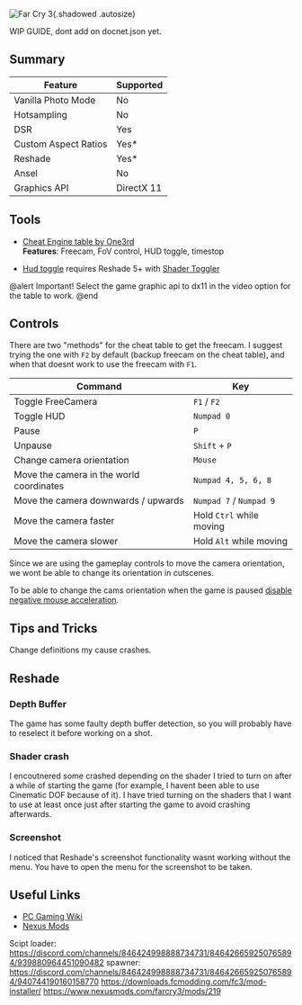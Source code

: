 ![Far Cry 3](Images\farcry3.png "Shot by originalnicodr"){.shadowed .autosize}

WIP GUIDE, dont add on docnet.json yet.

## Summary

Feature | Supported
--|--
Vanilla Photo Mode | No
Hotsampling | No
DSR | Yes
Custom Aspect Ratios | Yes*
Reshade | Yes*
Ansel | No
Graphics API | DirectX 11

## Tools

* [Cheat Engine table by One3rd]()  
**Features**: Freecam, FoV control, HUD toggle, timestop

* [Hud toggle](https://framedsc.com/ShaderTogglers/) requires Reshade 5+ with [Shader Toggler](https://framedsc.com/ReshadeGuides/Addons/shader_toggler_repository.htm)


@alert Important!
Select the game graphic api to dx11 in the video option for the table to work.
@end

## Controls

There are two "methods" for the cheat table to get the freecam. I suggest trying the one with `F2` by default (backup freecam on the cheat table), and when that doesnt work to use the freecam with `F1`.

Command | Key
--|--
Toggle FreeCamera | `F1` / `F2`
Toggle HUD | `Numpad 0`
Pause | `P` | 
Unpause | `Shift` + `P`
Change camera orientation | `Mouse`
Move the camera in the world coordinates | `Numpad 4, 5, 6, 8` 
Move the camera downwards / upwards | `Numpad 7` / `Numpad 9`
Move the camera faster | Hold `Ctrl` while moving
Move the camera slower | Hold `Alt` while moving

Since we are using the gameplay controls to move the camera orientation, we wont be able to change its orientation in cutscenes.

To be able to change the cams orientation when the game is paused [disable negative mouse acceleration](https://www.pcgamingwiki.com/wiki/Far_Cry_3#Negative_mouse_acceleration).

## Tips and Tricks
Change definitions my cause crashes.

## Reshade
### Depth Buffer
The game has some faulty depth buffer detection, so you will probably have to reselect it before working on a shot.

### Shader crash
I encoutnered some crashed depending on the shader I tried to turn on after a while of starting the game (for example, I havent been able to use Cinematic DOF because of it). I have tried turning on the shaders that I want to use at least once just after starting the game to avoid crashing afterwards.

### Screenshot

I noticed that Reshade's screenshot functionality wasnt working without the menu. You have to open the menu for the screenshot to be taken.


## Useful Links

* [PC Gaming Wiki](https://www.pcgamingwiki.com/wiki/Far_Cry_3)
* [Nexus Mods](https://www.nexusmods.com/farcry3) 


Scipt loader: https://discord.com/channels/846424998888734731/846426659250765894/939880964451090482
spawner: https://discord.com/channels/846424998888734731/846426659250765894/940744190160158770
https://downloads.fcmodding.com/fc3/mod-installer/
https://www.nexusmods.com/farcry3/mods/219